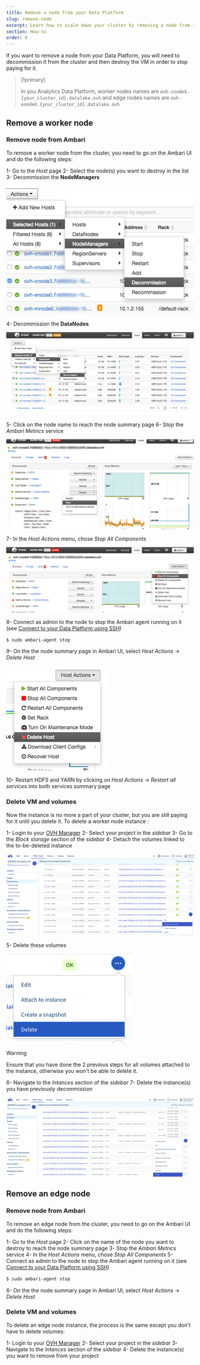 ```yaml
---
title: Remove a node from your Data Platform
slug: remove-node
excerpt: Learn how to scale down your cluster by removing a node from it.
section: How-to
order: 6
---
```


If you want to remove a node from your Data Platform, you will need to decommission it from the cluster and then destroy the VM in order to stop paying for it.

>[!primary]
>
> In you Analytics Data Platform, worker nodes names are `ovh-cnodeX.{your_cluster_id}.datalake.ovh` and edge nodes names are `ovh-enodeX.{your_cluster_id}.datalake.ovh`

## Remove a worker node

### Remove node from Ambari

To remove a worker node from the cluster, you need to go on the Ambari UI and do the following steps:

1- Go to the *Host* page
2- Select the node(s) you want to destroy in the list
3- Decommission the **NodeManagers**

![Decommission NodeManagers](images/deco-nodemanager.png)

4- Decommission the **DataNodes**

![Decommission DataNodes](images/deco-datanode.png)

5- Click on the node name to reach the node summary page
6- Stop the *Ambari Metrics* service

![Stop Ambari Metrics](images/stop-ambari-metrics.png)

7- In the *Host Actions* menu, chose *Stop All Components*

![Stop all components](images/stop-components.png)

8- Connect as admin to the node to stop the Ambari agent running on it (see [Connect to your Data Platform using SSH](../connect-using-ssh/guide.en-gb.md))

```bash
$ sudo ambari-agent stop
```

9- On the the node summary page in Ambari UI, select *Host Actions* -> *Delete Host*

![Delete Host](images/delete-host.png)

10- Restart HDFS and YARN by clicking on *Host Actions* -> *Restart all services* into both services summary page



### Delete VM and volumes

Now the instance is no more a part of your cluster, but you are still paying for it until you delete it.
To delete a worker node instance :

1-  Login to your [OVH Manager](https://www.ovh.com/manager/public-cloud/index.html)
2-  Select your project in the *sidebar* 
3-  Go to the *Block storage* section of the *sidebar*
4-  Detach the volumes linked to the to-be-deleted instance

![Detach volumes](images/detach-volumes.png)

5-  Delete these volumes     

![Delete volumes](images/delete-volumes.png)

>[!warning]
>
> Ensure that you have done the 2 previous steps for all volumes attached to the instance, otherwise you won't be able to delete it.

6-  Navigate to the *Intances* section of the *sidebar*
7-  Delete the instance(s) you have previously decommission

![Delete instance](images/delete-worker-instance.png)

## Remove an edge node

### Remove node from Ambari

To remove an edge node from the cluster, you need to go on the Ambari UI and do the following steps:

1-  Go to the *Host* page
2-  Click on the name of the node you want to destroy to reach the node summary page
3-  Stop the *Ambari Metrics* service
4-  In the *Host Actions* menu, chose *Stop All Components*
5-  Connect as admin to the node to stop the Ambari agent running on it (see [Connect to your Data Platform using SSH](../connect-using-ssh/guide.en-gb.md))
```bash
$ sudo ambari-agent stop
```
6-  On the the node summary page in Ambari UI, select *Host Actions* -> *Delete Host*


### Delete VM and volumes

To delete an edge node instance, the process is the same except you don't have to delete volumes:

1-  Login to your [OVH Manager](https://www.ovh.com/manager/public-cloud/index.html)
2-  Select your project in the *sidebar* 
3-  Navigate to the *Intances* section of the *sidebar*
4-  Delete the instance(s) you want to remove from your project 


